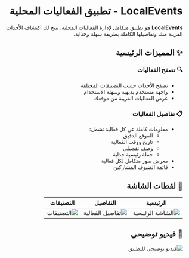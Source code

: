 <div dir="rtl">

# LocalEvents - تطبيق الفعاليات المحلية
**LocalEvents** هو تطبيق متكامل لإدارة الفعاليات المحلية، يتيح لك اكتشاف الأحداث القريبة منك وتفاصيلها الكاملة بطريقة سهلة وجذابة.

## ✨ المميزات الرئيسية

### 🔍 تصفح الفعاليات
- تصفح الأحداث حسب التصنيفات المختلفة
- واجهة مستخدم بديهية وسهلة الاستخدام
- عرض الفعاليات القريبة من موقعك

### 📋 تفاصيل الفعاليات
- معلومات كاملة عن كل فعالية تشمل:
    - الموقع الدقيق
    - تاريخ ووقت الفعالية
    - وصف تفصيلي
    - جملة رئيسية جذابة
- معرض صور متكامل لكل فعالية
- قائمة الضيوف المشاركين

## 📸 لقطات الشاشة

| الرئيسية | التفاصيل | التصنيفات |
|----------|----------|-----------|
| ![الشاشة الرئيسية](screenshots/home.png) | ![تفاصيل الفعالية](screenshots/details.png) | ![التصنيفات](screenshots/categories.png) |

## 🎥 فيديو توضيحي
[![فيديو توضيحي للتطبيق](assets/video_thumbnail.png)](https://youtu.be/your-video-link)

</div>